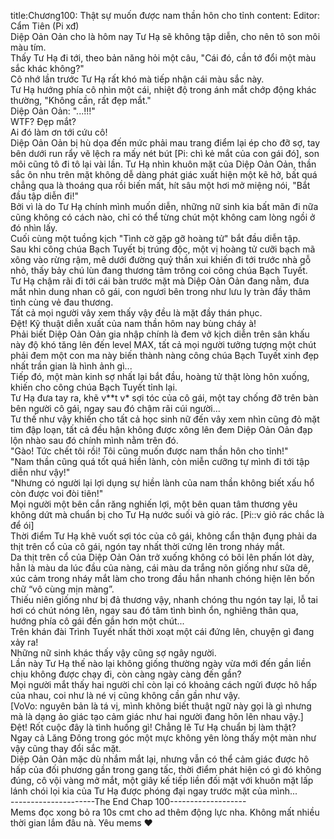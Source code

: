 title:Chương100: Thật sự muốn được nam thần hôn cho tỉnh
content:
Editor: Cẩm Tiên (Pi xđ)<br>Diệp Oản Oản cho là hôm nay Tư Hạ sẽ không tập diễn, cho nên tô son môi màu tím.<br>Thấy Tư Hạ đi tới, theo bản năng hỏi một câu, "Cái đó, cần tớ đổi một màu sắc khác không?"<br>Cô nhớ lần trước Tư Hạ rất khó mà tiếp nhận cái màu sắc này.<br>Tư Hạ hướng phía cô nhìn một cái, nhiệt độ trong ánh mắt chớp động khác thường, "Không cần, rất đẹp mắt."<br>Diệp Oản Oản: "...!!!"<br>WTF? Đẹp mắt?<br>Ai đó làm ơn tới cứu cô!<br>Diệp Oản Oản bị hù dọa đến mức phải mau trang điểm lại ép cho đỡ sợ, tay bên dưới run rẩy vẽ lệch ra mấy nét bút [Pi: chì kẻ mắt của con gái đó], son môi cũng tô đi tô lại vài lần. Tư Hạ nhìn khuôn mặt của Diệp Oản Oản, thần sắc ôn nhu trên mặt không dễ dàng phát giác xuất hiện một kẽ hở, bất quá chẳng qua là thoáng qua rồi biến mất, hít sâu một hơi mở miệng nói, "Bắt đầu tập diễn đi!"<br>Bởi vì là do Tư Hạ chính mình muốn diễn, những nữ sinh kia bất mãn đi nữa cũng không có cách nào, chỉ có thể từng chút một không cam lòng ngồi ở đó nhìn lấy.<br>Cuối cùng một tuồng kịch "Tình cờ gặp gỡ hoàng tử" bắt đầu diễn tập.<br>Sau khi công chúa Bạch Tuyết bị trúng độc, một vị hoàng tử cưỡi bạch mã xông vào rừng rậm, mê dưới đường quỷ thần xui khiến đi tới trước nhà gỗ nhỏ, thấy bảy chú lùn đang thương tâm trông coi công chúa Bạch Tuyết.<br>Tư Hạ chậm rãi đi tới cái bàn trước mặt mà Diệp Oản Oản đang nằm, đưa mắt nhìn dung nhan cô gái, con ngươi bên trong như lưu ly tràn đầy thâm tình cùng vẻ đau thương.<br>Tất cả mọi người vây xem thấy vậy đều là mặt đầy thán phục.<br>Đệt! Kỹ thuật diễn xuất của nam thần hôm nay bùng cháy à!<br>Phải biết Diệp Oản Oản gia nhập chính là đem vở kịch diễn trên sân khấu này độ khó tăng lên đến level MAX, tất cả mọi người tưởng tượng một chút phải đem một con ma này biến thành nàng công chúa Bạch Tuyết xinh đẹp nhất trần gian là hình ảnh gì...<br>Tiếp đó, một màn kinh sợ nhất lại bắt đầu, hoàng tử thật lòng hôn xuống, khiến cho công chúa Bạch Tuyết tỉnh lại.<br>Tư Hạ đưa tay ra, khẽ v**t v* sợi tóc của cô gái, một tay chống đỡ trên bàn bên người cô gái, ngay sau đó chậm rãi cúi người...<br>Tư thế như vậy khiến cho tất cả học sinh nữ đến vây xem nhìn cũng đỏ mặt tim đập loạn, tất cả đều hận không được xông lên đem Diệp Oản Oản đạp lộn nhào sau đó chính mình nằm trên đó.<br>"Gào! Tức chết tôi rồi! Tôi cũng muốn được nam thần hôn cho tỉnh!"<br>"Nam thần cũng quá tốt quá hiền lành, còn miễn cưỡng tự mình đi tới tập diễn như vậy!"<br>"Nhưng có người lại lợi dụng sự hiền lành của nam thần không biết xấu hổ còn được voi đòi tiên!"<br>Mọi người một bên cắn răng nghiến lợi, một bên quan tâm thương yêu không dứt mà chuẩn bị cho Tư Hạ nước suối và giỏ rác. [Pi::v giỏ rác chắc là để ói]<br>Thời điểm Tư Hạ khẽ vuốt sợi tóc của cô gái, không cẩn thận đụng phải da thịt trên cổ của cô gái, ngón tay nhất thời cứng lên trong nháy mắt.<br>Da thịt trên cổ của Diệp Oản Oản trở xuống không có bôi lên phấn lót dày, hẳn là màu da lúc đầu của nàng, cái màu da trắng nõn giống như sữa dê, xúc cảm trong nháy mắt làm cho trong đầu hắn nhanh chóng hiện lên bốn chữ “vô cùng mịn màng”.<br>Thiếu niên giống như bị đả thương vậy, nhanh chóng thu ngón tay lại, lỗ tai hơi có chút nóng lên, ngay sau đó tâm tình bình ổn, nghiêng thân qua, hướng phía cô gái đến gần hơn một chút...<br>Trên khán đài Trình Tuyết nhất thời xoạt một cái đứng lên, chuyện gì đang xảy ra!<br>Những nữ sinh khác thấy vậy cũng sợ ngây người.<br>Lần này Tư Hạ thế nào lại không giống thường ngày vừa mới đến gần liền chịu không được chạy đi, còn càng ngày càng đến gần?<br>Mọi người mắt thấy hai người chỉ còn lại có khoảng cách ngửi được hô hấp của nhau, coi như là né vị cũng không cần gần như vậy.<br>[VoVo: nguyên bản là tá vị, mình không biết thuật ngữ này gọi là gì nhưng mà là dạng ảo giác tạo cảm giác như hai người đang hôn lên nhau vậy.]<br>Đệt! Rốt cuộc đây là tình huống gì! Chẳng lẽ Tư Hạ chuẩn bị làm thật?<br>Ngay cả Lăng Đông trong góc một mực không yên lòng thấy một màn như vậy cũng thay đổi sắc mặt.<br>Diệp Oản Oản mặc dù nhắm mắt lại, nhưng vẫn có thể cảm giác được hô hấp của đối phương gần trong gang tấc, thời điểm phát hiện có gì đó không đúng, cô vội vàng mở mắt, một giây kế tiếp liền đối mặt với khuôn mặt lấp lánh chói lọi kia của Tư Hạ được phóng đại ngay trước mặt của mình...<br>---------------------The End Chap 100-------------------<br>Mems đọc xong bỏ ra 10s cmt cho ad thêm động lực nha. Không mất nhiều thời gian lắm đâu nà. Yêu mems ❤
